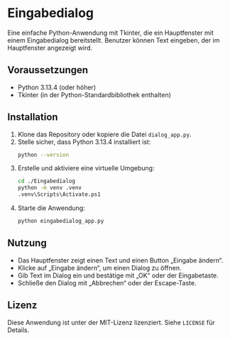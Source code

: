 # Eingabedialog

Eine einfache Python-Anwendung mit Tkinter, die ein Hauptfenster mit einem Eingabedialog bereitstellt. Benutzer können Text eingeben, der im Hauptfenster angezeigt wird.

## Voraussetzungen
- Python 3.13.4 (oder höher)
- Tkinter (in der Python-Standardbibliothek enthalten)

## Installation
1. Klone das Repository oder kopiere die Datei `dialog_app.py`.
2. Stelle sicher, dass Python 3.13.4 installiert ist:
   ```bash
   python --version
   ```
3. Erstelle und aktiviere eine virtuelle Umgebung:
   ```bash
   cd ./Eingabedialog
   python -m venv .venv
   .venv\Scripts\Activate.ps1
   ```
4. Starte die Anwendung:
   ```bash
   python eingabedialog_app.py
   ```

## Nutzung
- Das Hauptfenster zeigt einen Text und einen Button „Eingabe ändern“.
- Klicke auf „Eingabe ändern“, um einen Dialog zu öffnen.
- Gib Text im Dialog ein und bestätige mit „OK“ oder der Eingabetaste.
- Schließe den Dialog mit „Abbrechen“ oder der Escape-Taste.

## Lizenz
Diese Anwendung ist unter der MIT-Lizenz lizenziert. Siehe `LICENSE` für Details.